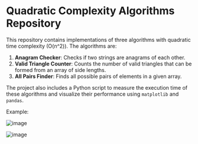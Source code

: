 # Quadratic Complexity Algorithms Repository

This repository contains implementations of three algorithms with quadratic time complexity \(O(n^2)\). The algorithms are:

1. **Anagram Checker**: Checks if two strings are anagrams of each other.
2. **Valid Triangle Counter**: Counts the number of valid triangles that can be formed from an array of side lengths.
3. **All Pairs Finder**: Finds all possible pairs of elements in a given array.

The project also includes a Python script to measure the execution time of these algorithms and visualize their performance using `matplotlib` and `pandas`.


Example:

![image](https://github.com/user-attachments/assets/c79d6eff-fc75-4728-bbce-d7ebc0669831)

![image](https://github.com/user-attachments/assets/d1c4dc45-642b-484c-9c6c-5708276ea8a9)
